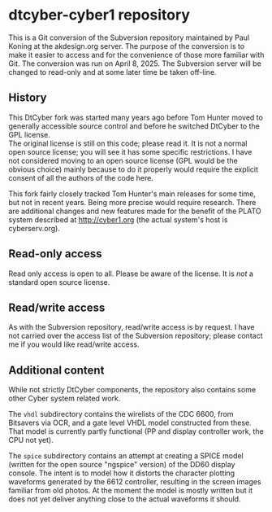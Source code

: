 # dtcyber-cyber1 repository
This is a Git conversion of the Subversion repository maintained by Paul Koning at the akdesign.org server.  The purpose of the conversion is to make it easier to access
and for the convenience of those more familiar with Git.  The conversion was run on April 8, 2025.  The Subversion server will be changed to read-only and at some later 
time be taken off-line.

## History
This DtCyber fork was started many years ago before Tom Hunter moved to generally accessible source control and before he switched DtCyber to the GPL license.  
The original license is still on this code; please read it.  It is not a normal open source license; you will see it has some specific restrictions.
I have not considered moving to an open source license (GPL would be the obvious choice) mainly because to do it properly would require the explicit
consent of all the authors of the code here.

This fork fairly closely tracked Tom Hunter's main releases for some time, but not in recent years.  Being more precise would require research.  There are additional
changes and new features made for the benefit of the PLATO system described at http://cyber1.org (the actual system's host is cyberserv.org).

## Read-only access
Read only access is open to all.  Please be aware of the license.  It is *not* a standard open source license.

## Read/write access
As with the Subversion repository, read/write access is by request.  I have not carried over the access list of the Subversion repository; please contact me if you 
would like read/write access.

## Additional content
While not strictly DtCyber components, the repository also contains some other Cyber system related work.  

The `vhdl` subdirectory contains the wirelists of the CDC 6600,
from Bitsavers via OCR, and a gate level VHDL model constructed from these.  That model is currently partly functional (PP and display controller work, the CPU not yet).

The `spice` subdirectory contains an attempt at creating a SPICE model (written for the open source "ngspice" version) of the DD60 display console.  The intent is to
model how it distorts the character plotting waveforms generated by the 6612 controller, resulting in the screen images familiar from old photos.
At the moment the model is mostly written but it does not yet deliver anything close to the actual waveforms it should.
